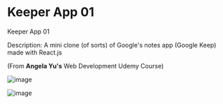 # Keeper App 01

 Keeper App 01

 Description: A mini clone (of sorts) of Google's notes app (Google Keep) made with React.js

 (From <b>Angela Yu's</b> Web Development Udemy Course)

![image](https://github.com/Praizee/Keeper-App-01/assets/89282358/70abbb7e-5a60-4323-b8b7-d96d29f99d3c)

![image](https://github.com/Praizee/Keeper-App-01/assets/89282358/2ef3e046-b91f-4263-b14f-48495b3393db)
